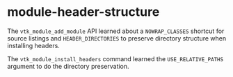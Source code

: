 # module-header-structure

The `vtk_module_add_module` API learned about a `NOWRAP_CLASSES` shortcut for
source listings and `HEADER_DIRECTORIES` to preserve directory structure when
installing headers.

The `vtk_module_install_headers` command learned the `USE_RELATIVE_PATHS`
argument to do the directory preservation.
